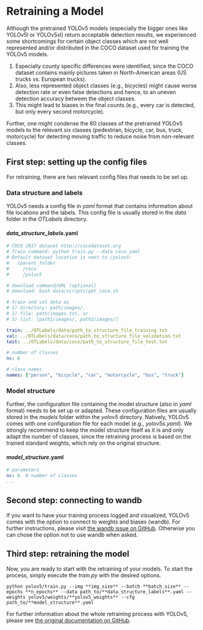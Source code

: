 # Retraining a Model

Although the pretrained YOLOv5 models (especially the bigger ones like YOLOv5l or YOLOv5xl) return acceptable detection results, we experienced some shortcomings for certain object classes which are not well represented and/or distributed in the COCO dataset used for training the YOLOv5 models.

1. Especially county specific differences were identified, since the COCO dataset contains mainly pictures taken in North-American areas (US trucks vs. European trucks).
2. Also, less represented object classes (e.g., bicycles) might cause worse detection rate or even false detections and hence, to an uneven detection accuracy between the object classes.
3. This might lead to biases in the final counts (e.g., every car is detected, but only every second motorcycle).

Further, one might condense the 80 classes of the pretrained YOLOv5 models to the relevant six classes (pedestrian, bicycle, car, bus, truck, motorcycle) for detecting moving traffic to reduce noise from non-relevant classes.

## First step: setting up the config files

For retraining, there are two relevant config files that needs to be set up.

### Data structure and labels

YOLOv5 needs a config file in *yaml* format that contains information about file locations and the labels.
This config file is usually stored in the *data* folder in the *OTLabels* directory.

#### *data_structure_labels*.yaml

```yaml
# COCO 2017 dataset http://cocodataset.org
# Train command: python train.py --data coco.yaml
# Default dataset location is next to /yolov5:
#   /parent_folder
#     /coco
#     /yolov5

# download command/URL (optional)
# download: bash data/scripts/get_coco.sh

# train and val data as 
# 1) directory: path/images/, 
# 2) file: path/images.txt, or 
# 3) list: [path1/images/, path2/images/]

train: ../OTLabels/data/path_to_structure_file_training.txt
val: ../OTLabels/data/coco/path_to_structure_file_validation.txt
test: ../OTLabels/data/coco/path_to_structure_file_test.txt

# number of classes
nc: 6

# class names
names: ["person", "bicycle", "car", "motorcycle", "bus", "truck"]
```

### Model structure

Further, the configuration file containing the model structure (also in *yaml* format) needs to be set up or adapted.
These configuration files are usually stored in the *models* folder within the *yolov5* directory.
Natively, YOLOv5 comes with one configuration file for each model (e.g., *yolov5s.yaml*).
We strongly recommend to keep the model structure itself as it is and only adapt the number of classes, since the retraining process is based on the trained standard weights, which rely on the original structure.

#### *model_structure*.yaml

```yaml
# parameters
nc: 6  # number of classes
...
```

## Second step: connecting to wandb

If you want to have your training process logged and visualized, YOLOv5 comes with the option to connect to weights and biases (wandb).
For further instructions, please visit [the wandb issue on GitHub](https://github.com/ultralytics/yolov5/issues/1289).
Otherwise you can chose the option not to use wandb when asked.

## Third step: retraining the model

Now, you are ready to start with the retraining of your models.
To start the process, simply execute the *train.py* with the desired options.

`python yolov5/train.py --img **img_size** --batch **batch_size** --epochs **n_epochs** --data path_to/**data_structure_labels**.yaml --weights yolov5/weights/**yolov5_weights** --cfg path_to/**model_structure**.yaml`

For further information about the whole retraining process with YOLOv5, please see [the original documentation on GitHub](https://github.com/ultralytics/yolov5/wiki/Train-Custom-Data).
